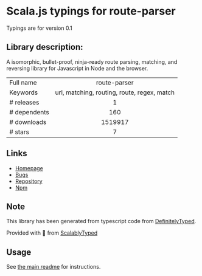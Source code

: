 
# Scala.js typings for route-parser

Typings are for version 0.1

## Library description:
A isomorphic, bullet-proof, ninja-ready route parsing, matching, and reversing library for Javascript in Node and the browser.

|                    |                 |
| ------------------ | :-------------: |
| Full name          | route-parser |
| Keywords           | url, matching, routing, route, regex, match |
| # releases         | 1 |
| # dependents       | 160 |
| # downloads        | 1519917 |
| # stars            | 7 |

## Links
- [Homepage](http://github.com/rcs/route-parser)
- [Bugs](http://github.com/rcs/route-parser/issues)
- [Repository](https://github.com/rcs/route-parser)
- [Npm](https://www.npmjs.com/package/route-parser)
    


## Note
This library has been generated from typescript code from [DefinitelyTyped](https://definitelytyped.org).

Provided with :purple_heart: from [ScalablyTyped](https://github.com/oyvindberg/ScalablyTyped)

## Usage
See [the main readme](../../readme.md) for instructions.


